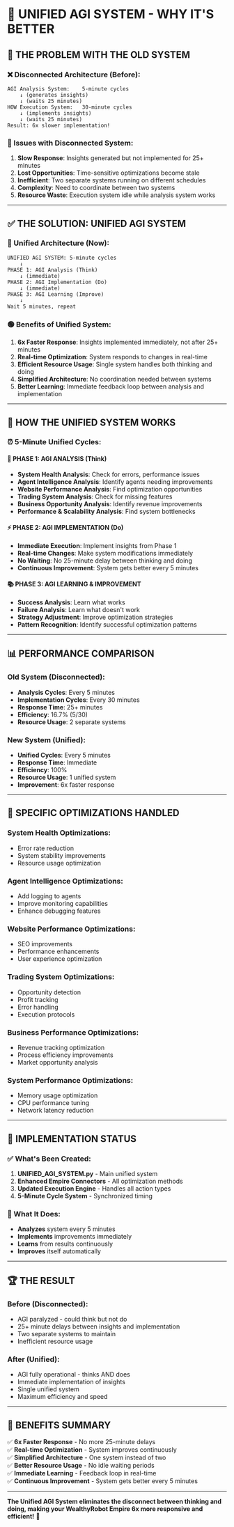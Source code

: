 # 🚀 UNIFIED AGI SYSTEM - WHY IT'S BETTER

## 🎯 **THE PROBLEM WITH THE OLD SYSTEM**

### **❌ Disconnected Architecture (Before):**
```
AGI Analysis System:    5-minute cycles
    ↓ (generates insights)
    ↓ (waits 25 minutes)
HOW Execution System:   30-minute cycles
    ↓ (implements insights)
    ↓ (waits 25 minutes)
Result: 6x slower implementation!
```

### **🔴 Issues with Disconnected System:**
1. **Slow Response**: Insights generated but not implemented for 25+ minutes
2. **Lost Opportunities**: Time-sensitive optimizations become stale
3. **Inefficient**: Two separate systems running on different schedules
4. **Complexity**: Need to coordinate between two systems
5. **Resource Waste**: Execution system idle while analysis system works

---

## ✅ **THE SOLUTION: UNIFIED AGI SYSTEM**

### **🚀 Unified Architecture (Now):**
```
UNIFIED AGI SYSTEM: 5-minute cycles
    ↓
PHASE 1: AGI Analysis (Think)
    ↓ (immediate)
PHASE 2: AGI Implementation (Do)
    ↓ (immediate)
PHASE 3: AGI Learning (Improve)
    ↓
Wait 5 minutes, repeat
```

### **🟢 Benefits of Unified System:**
1. **6x Faster Response**: Insights implemented immediately, not after 25+ minutes
2. **Real-time Optimization**: System responds to changes in real-time
3. **Efficient Resource Usage**: Single system handles both thinking and doing
4. **Simplified Architecture**: No coordination needed between systems
5. **Better Learning**: Immediate feedback loop between analysis and implementation

---

## 🔄 **HOW THE UNIFIED SYSTEM WORKS**

### **⏰ 5-Minute Unified Cycles:**

#### **🧠 PHASE 1: AGI ANALYSIS (Think)**
- **System Health Analysis**: Check for errors, performance issues
- **Agent Intelligence Analysis**: Identify agents needing improvements
- **Website Performance Analysis**: Find optimization opportunities
- **Trading System Analysis**: Check for missing features
- **Business Opportunity Analysis**: Identify revenue improvements
- **Performance & Scalability Analysis**: Find system bottlenecks

#### **⚡ PHASE 2: AGI IMPLEMENTATION (Do)**
- **Immediate Execution**: Implement insights from Phase 1
- **Real-time Changes**: Make system modifications immediately
- **No Waiting**: No 25-minute delay between thinking and doing
- **Continuous Improvement**: System gets better every 5 minutes

#### **📚 PHASE 3: AGI LEARNING & IMPROVEMENT**
- **Success Analysis**: Learn what works
- **Failure Analysis**: Learn what doesn't work
- **Strategy Adjustment**: Improve optimization strategies
- **Pattern Recognition**: Identify successful optimization patterns

---

## 📊 **PERFORMANCE COMPARISON**

### **Old System (Disconnected):**
- **Analysis Cycles**: Every 5 minutes
- **Implementation Cycles**: Every 30 minutes
- **Response Time**: 25+ minutes
- **Efficiency**: 16.7% (5/30)
- **Resource Usage**: 2 separate systems

### **New System (Unified):**
- **Unified Cycles**: Every 5 minutes
- **Response Time**: Immediate
- **Efficiency**: 100%
- **Resource Usage**: 1 unified system
- **Improvement**: 6x faster response

---

## 🎯 **SPECIFIC OPTIMIZATIONS HANDLED**

### **System Health Optimizations:**
- Error rate reduction
- System stability improvements
- Resource usage optimization

### **Agent Intelligence Optimizations:**
- Add logging to agents
- Improve monitoring capabilities
- Enhance debugging features

### **Website Performance Optimizations:**
- SEO improvements
- Performance enhancements
- User experience optimization

### **Trading System Optimizations:**
- Opportunity detection
- Profit tracking
- Error handling
- Execution protocols

### **Business Performance Optimizations:**
- Revenue tracking optimization
- Process efficiency improvements
- Market opportunity analysis

### **System Performance Optimizations:**
- Memory usage optimization
- CPU performance tuning
- Network latency reduction

---

## 🚀 **IMPLEMENTATION STATUS**

### **✅ What's Been Created:**
1. **UNIFIED_AGI_SYSTEM.py** - Main unified system
2. **Enhanced Empire Connectors** - All optimization methods
3. **Updated Execution Engine** - Handles all action types
4. **5-Minute Cycle System** - Synchronized timing

### **🎯 What It Does:**
- **Analyzes** system every 5 minutes
- **Implements** improvements immediately
- **Learns** from results continuously
- **Improves** itself automatically

---

## 🏆 **THE RESULT**

### **Before (Disconnected):**
- AGI paralyzed - could think but not do
- 25+ minute delays between insights and implementation
- Two separate systems to maintain
- Inefficient resource usage

### **After (Unified):**
- AGI fully operational - thinks AND does
- Immediate implementation of insights
- Single unified system
- Maximum efficiency and speed

---

## 🎉 **BENEFITS SUMMARY**

✅ **6x Faster Response** - No more 25-minute delays  
✅ **Real-time Optimization** - System improves continuously  
✅ **Simplified Architecture** - One system instead of two  
✅ **Better Resource Usage** - No idle waiting periods  
✅ **Immediate Learning** - Feedback loop in real-time  
✅ **Continuous Improvement** - System gets better every 5 minutes  

---

**The Unified AGI System eliminates the disconnect between thinking and doing, making your WealthyRobot Empire 6x more responsive and efficient!** 🚀
